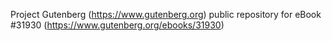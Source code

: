 Project Gutenberg (https://www.gutenberg.org) public repository for eBook #31930 (https://www.gutenberg.org/ebooks/31930)

